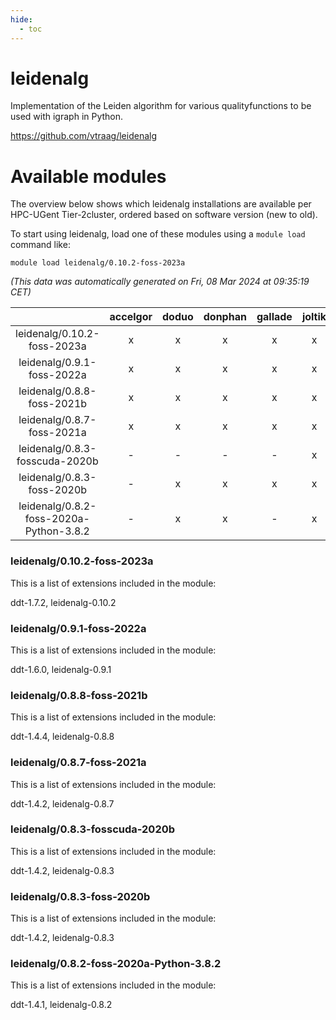 ```yaml
---
hide:
  - toc
---
```


leidenalg
=========


Implementation of the Leiden algorithm for various qualityfunctions to be used with igraph in Python.

https://github.com/vtraag/leidenalg
# Available modules


The overview below shows which leidenalg installations are available per HPC-UGent Tier-2cluster, ordered based on software version (new to old).

To start using leidenalg, load one of these modules using a `module load` command like:

```shell
module load leidenalg/0.10.2-foss-2023a
```

*(This data was automatically generated on Fri, 08 Mar 2024 at 09:35:19 CET)*  

| |accelgor|doduo|donphan|gallade|joltik|skitty|
| :---: | :---: | :---: | :---: | :---: | :---: | :---: |
|leidenalg/0.10.2-foss-2023a|x|x|x|x|x|x|
|leidenalg/0.9.1-foss-2022a|x|x|x|x|x|x|
|leidenalg/0.8.8-foss-2021b|x|x|x|x|x|x|
|leidenalg/0.8.7-foss-2021a|x|x|x|x|x|x|
|leidenalg/0.8.3-fosscuda-2020b|-|-|-|-|x|-|
|leidenalg/0.8.3-foss-2020b|-|x|x|x|x|x|
|leidenalg/0.8.2-foss-2020a-Python-3.8.2|-|x|x|-|x|x|


### leidenalg/0.10.2-foss-2023a

This is a list of extensions included in the module:

ddt-1.7.2, leidenalg-0.10.2

### leidenalg/0.9.1-foss-2022a

This is a list of extensions included in the module:

ddt-1.6.0, leidenalg-0.9.1

### leidenalg/0.8.8-foss-2021b

This is a list of extensions included in the module:

ddt-1.4.4, leidenalg-0.8.8

### leidenalg/0.8.7-foss-2021a

This is a list of extensions included in the module:

ddt-1.4.2, leidenalg-0.8.7

### leidenalg/0.8.3-fosscuda-2020b

This is a list of extensions included in the module:

ddt-1.4.2, leidenalg-0.8.3

### leidenalg/0.8.3-foss-2020b

This is a list of extensions included in the module:

ddt-1.4.2, leidenalg-0.8.3

### leidenalg/0.8.2-foss-2020a-Python-3.8.2

This is a list of extensions included in the module:

ddt-1.4.1, leidenalg-0.8.2